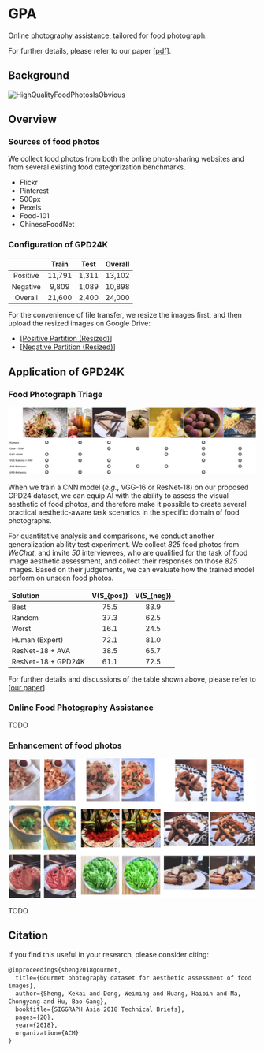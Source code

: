 # GPA
Online photography assistance, tailored for food photograph.

For further details, please refer to our paper [[pdf](https://www.researchgate.net/profile/Kekai_Sheng3/publication/329329757_Gourmet_photography_dataset_for_aesthetic_assessment_of_food_images/links/5c0dc00c92851c39ebe1d0f9/Gourmet-photography-dataset-for-aesthetic-assessment-of-food-images.pdf)].

## Background
![HighQualityFoodPhotosIsObvious](http://chongyangma.com/publications/gp/2018_gp_thumbnail.jpg "真 * 秀色可餐")

## Overview
### Sources of food photos
We collect food photos from both the online photo-sharing websites and from several existing food categorization benchmarks.
 * Flickr
 * Pinterest
 * 500px
 * Pexels
 * Food-101
 * ChineseFoodNet

### Configuration of GPD24K

|  | Train | Test | Overall |
| :------: | :------: | :------: | :------: |
| Positive | 11,791 | 1,311 | 13,102 |
| Negative | 9,809 | 1,089 | 10,898 |
| Overall | 21,600 | 2,400 | 24,000 |

For the convenience of file transfer, we resize the images first, and then upload the resized images on Google Drive:
 * [[Positive Partition (Resized)](https://drive.google.com/open?id=10VFCKLoEl3Qq10RiPW68SQ0HXMfXbcwS)]
 * [[Negative Partition (Resized)](https://drive.google.com/open?id=14rwugQ2nbpQRHN5ipyWKT7bLcAhTvIJq)]

## Application of GPD24K
### Food Photograph Triage
![FoodPhotoTriage](https://github.com/Openning07/GPA/blob/master/TeaserOfSA2018.png "With the help of GPD24K, we can now enable AI to pick high-quality food photos automatically!")

When we train a CNN model (*e.g.*, VGG-16 or ResNet-18) on our proposed GPD24 dataset, we can equip AI with the ability to assess the visual aesthetic of food photos, and therefore make it possible to create several practical aesthetic-aware task scenarios in the specific domain of food photographs.

For quantitative analysis and comparisons, we conduct another generalization ability test experiment. We collect *825* food photos from *WeChat*, and invite *50* interviewees, who are qualified for the task of food image aesthetic assessment, and collect their responses on those *825* images. Based on their judgements, we can evaluate how the trained model perform on unseen food photos.

| Solution | V(S_{pos}) | V(S_{neg}) |
| :--- | :-----: | :-----: |
| Best | 75.5 | 83.9 |
| Random | 37.3 | 62.5 |
| Worst | 16.1 | 24.5 |
| Human (Expert) | 72.1 | 81.0 |
| ResNet-18 + AVA | 38.5 | 65.7 |
| ResNet-18 + GPD24K | 61.1 | 72.5 |

For further details and discussions of the table shown above, please refer to [[our paper](https://www.researchgate.net/profile/Kekai_Sheng3/publication/329329757_Gourmet_photography_dataset_for_aesthetic_assessment_of_food_images/links/5c0dc00c92851c39ebe1d0f9/Gourmet-photography-dataset-for-aesthetic-assessment-of-food-images.pdf)].

### Online Food Photography Assistance
TODO

### Enhancement of food photos
![FoodPhotoEnhancement](https://github.com/Openning07/GPA/blob/master/FoodPhotoEnhancement_PlaceHolder.jpg "Much better than the original images, and save your time from the endless attempts with existing PS tools!")

TODO

## Citation
If you find this useful in your research, please consider citing:
```
@inproceedings{sheng2018gourmet,
  title={Gourmet photography dataset for aesthetic assessment of food images},
  author={Sheng, Kekai and Dong, Weiming and Huang, Haibin and Ma, Chongyang and Hu, Bao-Gang},
  booktitle={SIGGRAPH Asia 2018 Technical Briefs},
  pages={20},
  year={2018},
  organization={ACM}
}
```
